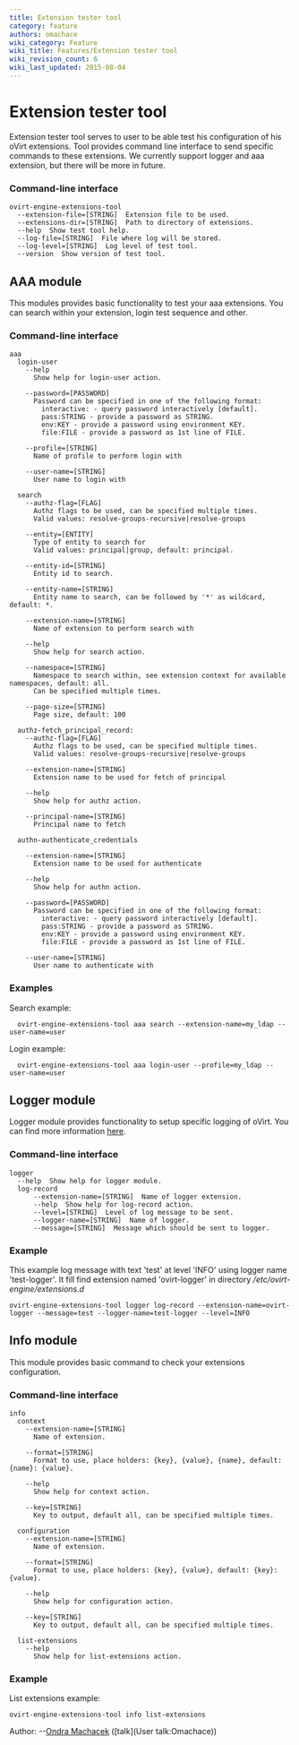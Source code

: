 ```yaml
---
title: Extension tester tool
category: feature
authors: omachace
wiki_category: Feature
wiki_title: Features/Extension tester tool
wiki_revision_count: 6
wiki_last_updated: 2015-08-04
---
```


# Extension tester tool

Extension tester tool serves to user to be able test his configuration of his oVirt extensions. Tool provides command line interface to send specific commands to these extensions. We currently support logger and aaa extension, but there will be more in future.

### Command-line interface

    ovirt-engine-extensions-tool
      --extension-file=[STRING]  Extension file to be used.
      --extensions-dir=[STRING]  Path to directory of extensions.
      --help  Show test tool help.
      --log-file=[STRING]  File where log will be stored.
      --log-level=[STRING]  Log level of test tool.
      --version  Show version of test tool.

## AAA module

This modules provides basic functionality to test your aaa extensions. You can search within your extension, login test sequence and other.

### Command-line interface

    aaa
      login-user
        --help
          Show help for login-user action.

        --password=[PASSWORD]
          Password can be specified in one of the following format:
            interactive: - query password interactively [default].
            pass:STRING - provide a password as STRING.
            env:KEY - provide a password using environment KEY.
            file:FILE - provide a password as 1st line of FILE.

        --profile=[STRING]
          Name of profile to perform login with

        --user-name=[STRING]
          User name to login with

      search
        --authz-flag=[FLAG]
          Authz flags to be used, can be specified multiple times.
          Valid values: resolve-groups-recursive|resolve-groups

        --entity=[ENTITY]
          Type of entity to search for
          Valid values: principal|group, default: principal.

        --entity-id=[STRING]
          Entity id to search.

        --entity-name=[STRING]
          Entity name to search, can be followed by '*' as wildcard, default: *.

        --extension-name=[STRING]
          Name of extension to perform search with

        --help
          Show help for search action.

        --namespace=[STRING]
          Namespace to search within, see extension context for available namespaces, default: all.
          Can be specified multiple times.

        --page-size=[STRING]
          Page size, default: 100

      authz-fetch_principal_record:
        --authz-flag=[FLAG]
          Authz flags to be used, can be specified multiple times.
          Valid values: resolve-groups-recursive|resolve-groups

        --extension-name=[STRING]
          Extension name to be used for fetch of principal

        --help
          Show help for authz action.

        --principal-name=[STRING]
          Principal name to fetch

      authn-authenticate_credentials

        --extension-name=[STRING]
          Extension name to be used for authenticate

        --help
          Show help for authn action.

        --password=[PASSWORD]
          Password can be specified in one of the following format:
            interactive: - query password interactively [default].
            pass:STRING - provide a password as STRING.
            env:KEY - provide a password using environment KEY.
            file:FILE - provide a password as 1st line of FILE.

        --user-name=[STRING]
          User name to authenticate with

### Examples

Search example:

      ovirt-engine-extensions-tool aaa search --extension-name=my_ldap --user-name=user

Login example:

      ovirt-engine-extensions-tool aaa login-user --profile=my_ldap --user-name=user

## Logger module

Logger module provides functionality to setup specific logging of oVirt. You can find more information [here](https://gerrit.ovirt.org/gitweb?p=ovirt-engine-extension-logger-log4j).

### Command-line interface

    logger 
      --help  Show help for logger module.
      log-record
          --extension-name=[STRING]  Name of logger extension.
          --help  Show help for log-record action.
          --level=[STRING]  Level of log message to be sent.
          --logger-name=[STRING]  Name of logger.
          --message=[STRING]  Message which should be sent to logger.

### Example

This example log message with text 'test' at level 'INFO' using logger name 'test-logger'. It fill find extension named 'ovirt-logger' in directory <i>/etc/ovirt-engine/extensions.d</i>

    ovirt-engine-extensions-tool logger log-record --extension-name=ovirt-logger --message=test --logger-name=test-logger --level=INFO

## Info module

This module provides basic command to check your extensions configuration.

### Command-line interface

    info
      context
        --extension-name=[STRING]
          Name of extension.

        --format=[STRING]
          Format to use, place holders: {key}, {value}, {name}, default: {name}: {value}.

        --help
          Show help for context action.

        --key=[STRING]
          Key to output, default all, can be specified multiple times.

      configuration
        --extension-name=[STRING]
          Name of extension.

        --format=[STRING]
          Format to use, place holders: {key}, {value}, default: {key}: {value}.

        --help
          Show help for configuration action.

        --key=[STRING]
          Key to output, default all, can be specified multiple times.

      list-extensions
        --help
          Show help for list-extensions action.

### Example

List extensions example:

    ovirt-engine-extensions-tool info list-extensions

Author: --[Ondra Machacek](User:Omachace) ([talk](User talk:Omachace))

